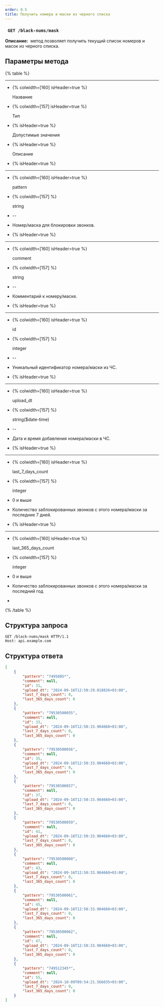 ```yaml
---
order: 0.5
title: Получить номера и маски из черного списка
---
```


### ` GET /black-nums/mask`

**Описание:**  метод позволяет получить текущий список номеров и масок из черного списка.

## Параметры метода

{% table %}

---

*  {% colwidth=[160] isHeader=true %}

   Название

*  {% colwidth=[157] isHeader=true %}

   Тип

*  {% isHeader=true %}

   Допустимые значения

*  {% isHeader=true %}

   Описание

*  {% isHeader=true %}

   

---

*  {% colwidth=[160] isHeader=true %}

   pattern

*  {% colwidth=[157] %}

   string

*  --

*  Номер/маска для блокировки звонков.

*  {% isHeader=true %}

   

---

*  {% colwidth=[160] isHeader=true %}

   comment

*  {% colwidth=[157] %}

   string

*  --

*  Комментарий к номеру/маске.

*  {% isHeader=true %}

   

---

*  {% colwidth=[160] isHeader=true %}

   id

*  {% colwidth=[157] %}

   integer

*  --

*  Уникальный идентификатор номера/маски из ЧС.

*  {% isHeader=true %}

   

---

*  {% colwidth=[160] isHeader=true %}

   upload_dt

*  {% colwidth=[157] %}

   string(\$date-time)

*  --

*  Дата и время добавления номера/маски в ЧС.

*  {% isHeader=true %}

   

---

*  {% colwidth=[160] isHeader=true %}

   last_7_days_count

*  {% colwidth=[157] %}

   integer

*  0 и выше

*  Количество заблокированных звонков с этого номера/маски за последние 7 дней.

*  {% isHeader=true %}

   

---

*  {% colwidth=[160] isHeader=true %}

   last_365_days_count

*  {% colwidth=[157] %}

   integer

*  0 и выше

*  Количество заблокированных звонков с этого номера/маски за последний год

*  

{% /table %}

## Cтруктура запроса

```
GET /black-nums/mask HTTP/1.1
Host: api.example.com
```

## **Структура ответа**

```json
[
    {
        "pattern": "7495805*",
        "comment": null,
        "id": 31,
        "upload_dt": "2024-09-16T12:50:29.018826+03:00",
        "last_7_days_count": 0,
        "last_365_days_count": 0
    },
    {
        "pattern": "79530500055",
        "comment": null,
        "id": 33,
        "upload_dt": "2024-09-16T12:50:33.904660+03:00",
        "last_7_days_count": 0,
        "last_365_days_count": 0
    },
    {
        "pattern": "79530500056",
        "comment": null,
        "id": 35,
        "upload_dt": "2024-09-16T12:50:33.904660+03:00",
        "last_7_days_count": 0,
        "last_365_days_count": 0
    },
    {
        "pattern": "79530500057",
        "comment": null,
        "id": 37,
        "upload_dt": "2024-09-16T12:50:33.904660+03:00",
        "last_7_days_count": 0,
        "last_365_days_count": 0
    },
    {
        "pattern": "79530500059",
        "comment": null,
        "id": 41,
        "upload_dt": "2024-09-16T12:50:33.904660+03:00",
        "last_7_days_count": 0,
        "last_365_days_count": 0
    },
    {
        "pattern": "79530500060",
        "comment": null,
        "id": 43,
        "upload_dt": "2024-09-16T12:50:33.904660+03:00",
        "last_7_days_count": 0,
        "last_365_days_count": 0
    },
    {
        "pattern": "79530500061",
        "comment": null,
        "id": 45,
        "upload_dt": "2024-09-16T12:50:33.904660+03:00",
        "last_7_days_count": 0,
        "last_365_days_count": 0
    },
    {
        "pattern": "79530500062",
        "comment": null,
        "id": 47,
        "upload_dt": "2024-09-16T12:50:33.904660+03:00",
        "last_7_days_count": 0,
        "last_365_days_count": 0
    },
    {
        "pattern": "749512345*",
        "comment": null,
        "id": 55,
        "upload_dt": "2024-10-09T09:54:21.566035+03:00",
        "last_7_days_count": 0,
        "last_365_days_count": 0
    }
]
```